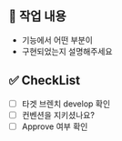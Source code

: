 ## 🔎 작업 내용

- 기능에서 어떤 부분이
- 구현되었는지 설명해주세요

## ✅ CheckList

- [ ] 타겟 브렌치 develop 확인
- [ ] 컨벤션을 지키셨나요?
- [ ] Approve 여부 확인
